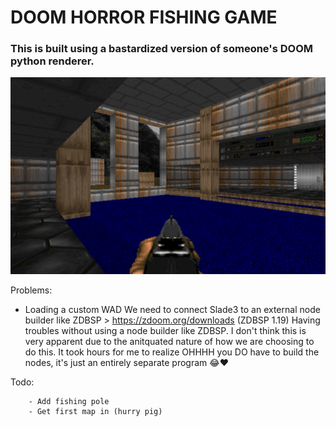 # DOOM HORROR FISHING GAME

### This is built using a bastardized version of someone's DOOM python renderer.
![doom](/sreenshots/0.jpg)

Problems:

- Loading a custom WAD
        We need to connect Slade3 to an external node builder like ZDBSP
                > https://zdoom.org/downloads (ZDBSP 1.19)
        Having troubles without using a node builder like ZDBSP. I don't think this is very apparent due to the anitquated nature of how we are choosing to do this. It took hours for me to realize OHHHH you DO have to build the nodes, it's just an entirely separate program 😂❤️

Todo:

        - Add fishing pole
        - Get first map in (hurry pig)
